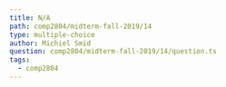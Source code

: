 ```yaml
---
title: N/A
path: comp2804/midterm-fall-2019/14
type: multiple-choice
author: Michiel Smid
question: comp2804/midterm-fall-2019/14/question.ts
tags:
  - comp2804
---
```

